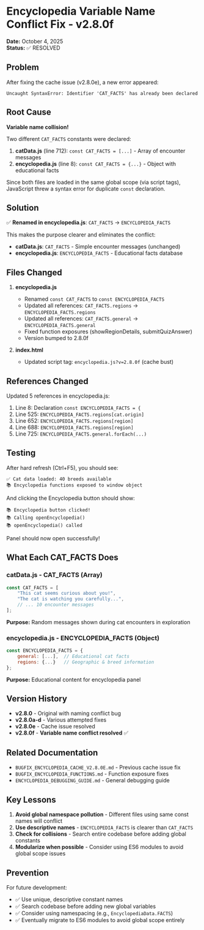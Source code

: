 # Encyclopedia Variable Name Conflict Fix - v2.8.0f

**Date:** October 4, 2025  
**Status:** ✅ RESOLVED

## Problem

After fixing the cache issue (v2.8.0e), a new error appeared:

```
Uncaught SyntaxError: Identifier 'CAT_FACTS' has already been declared
```

## Root Cause

**Variable name collision!** 

Two different `CAT_FACTS` constants were declared:

1. **catData.js** (line 712): `const CAT_FACTS = [...]` - Array of encounter messages
2. **encyclopedia.js** (line 8): `const CAT_FACTS = {...}` - Object with educational facts

Since both files are loaded in the same global scope (via script tags), JavaScript threw a syntax error for duplicate `const` declaration.

## Solution

✅ **Renamed in encyclopedia.js**: `CAT_FACTS` → `ENCYCLOPEDIA_FACTS`

This makes the purpose clearer and eliminates the conflict:

- **catData.js**: `CAT_FACTS` - Simple encounter messages (unchanged)
- **encyclopedia.js**: `ENCYCLOPEDIA_FACTS` - Educational facts database

## Files Changed

1. **encyclopedia.js**
   - Renamed `const CAT_FACTS` to `const ENCYCLOPEDIA_FACTS`
   - Updated all references: `CAT_FACTS.regions` → `ENCYCLOPEDIA_FACTS.regions`
   - Updated all references: `CAT_FACTS.general` → `ENCYCLOPEDIA_FACTS.general`
   - Fixed function exposures (showRegionDetails, submitQuizAnswer)
   - Version bumped to 2.8.0f

2. **index.html**
   - Updated script tag: `encyclopedia.js?v=2.8.0f` (cache bust)

## References Changed

Updated 5 references in encyclopedia.js:

1. Line 8: Declaration `const ENCYCLOPEDIA_FACTS = {`
2. Line 525: `ENCYCLOPEDIA_FACTS.regions[cat.origin]`
3. Line 652: `ENCYCLOPEDIA_FACTS.regions[region]`
4. Line 688: `ENCYCLOPEDIA_FACTS.regions[region]`
5. Line 725: `ENCYCLOPEDIA_FACTS.general.forEach(...)`

## Testing

After hard refresh (Ctrl+F5), you should see:
```
✅ Cat data loaded: 40 breeds available
📚 Encyclopedia functions exposed to window object
```

And clicking the Encyclopedia button should show:
```
📚 Encyclopedia button clicked!
📚 Calling openEncyclopedia()
📚 openEncyclopedia() called
```

Panel should now open successfully!

## What Each CAT_FACTS Does

### catData.js - CAT_FACTS (Array)
```javascript
const CAT_FACTS = [
    "This cat seems curious about you!",
    "The cat is watching you carefully...",
    // ... 10 encounter messages
];
```
**Purpose:** Random messages shown during cat encounters in exploration

### encyclopedia.js - ENCYCLOPEDIA_FACTS (Object)
```javascript
const ENCYCLOPEDIA_FACTS = {
    general: [...],  // Educational cat facts
    regions: {...}   // Geographic & breed information
};
```
**Purpose:** Educational content for encyclopedia panel

## Version History

- **v2.8.0** - Original with naming conflict bug
- **v2.8.0a-d** - Various attempted fixes
- **v2.8.0e** - Cache issue resolved
- **v2.8.0f** - **Variable name conflict resolved** ✅

## Related Documentation

- `BUGFIX_ENCYCLOPEDIA_CACHE_V2.8.0E.md` - Previous cache issue fix
- `BUGFIX_ENCYCLOPEDIA_FUNCTIONS.md` - Function exposure fixes
- `ENCYCLOPEDIA_DEBUGGING_GUIDE.md` - General debugging guide

## Key Lessons

1. **Avoid global namespace pollution** - Different files using same const names will conflict
2. **Use descriptive names** - `ENCYCLOPEDIA_FACTS` is clearer than `CAT_FACTS`
3. **Check for collisions** - Search entire codebase before adding global constants
4. **Modularize when possible** - Consider using ES6 modules to avoid global scope issues

## Prevention

For future development:
- ✅ Use unique, descriptive constant names
- ✅ Search codebase before adding new global variables
- ✅ Consider using namespacing (e.g., `EncyclopediaData.FACTS`)
- ✅ Eventually migrate to ES6 modules to avoid global scope entirely
